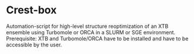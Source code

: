 # Crest-box
Automation-script for high-level structure reoptimization of an XTB ensemble using Turbomole or ORCA in a SLURM or SGE environment.
Prerequisite: XTB and Turbomole/ORCA have to be installed and have to be accessible by the user.
